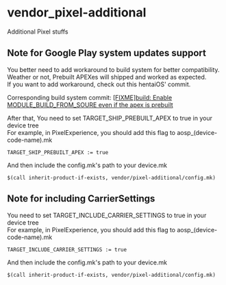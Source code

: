 # vendor_pixel-additional
Additional Pixel stuffs

## Note for Google Play system updates support
You better need to add workaround to build system for better compatibility.
<br>Weather or not, Prebuilt APEXes will shipped and worked as expected.
<br>If you want to add workaround, check out this hentaiOS' commit.

Corresponding build system commit: [[FIXME]build: Enable MODULE_BUILD_FROM_SOURE even if the apex is prebuilt](https://github.com/hentaiOS/platform_build/commit/40d14b15ababa684d09740047555511b8e5895dc)

After that, You need to set TARGET_SHIP_PREBUILT_APEX to true in your device tree
<br>For example, in PixelExperience, you should add this flag to aosp_(device-code-name).mk

```TARGET_SHIP_PREBUILT_APEX := true```

And then include the config.mk's path to your device.mk

```$(call inherit-product-if-exists, vendor/pixel-additional/config.mk)```

## Note for including CarrierSettings
You need to set TARGET_INCLUDE_CARRIER_SETTINGS to true in your device tree
<br>For example, in PixelExperience, you should add this flag to aosp_(device-code-name).mk

```TARGET_INCLUDE_CARRIER_SETTINGS := true```

And then include the config.mk's path to your device.mk

```$(call inherit-product-if-exists, vendor/pixel-additional/config.mk)```
